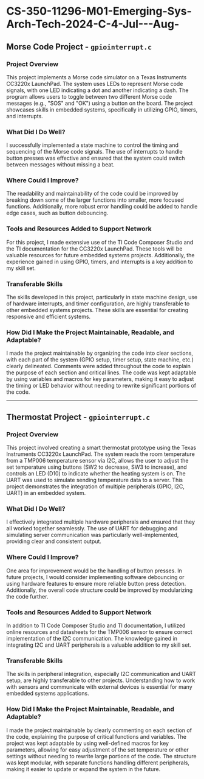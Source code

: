 # CS-350-11296-M01-Emerging-Sys-Arch-Tech-2024-C-4-Jul---Aug-

## Morse Code Project - `gpiointerrupt.c`

### Project Overview
This project implements a Morse code simulator on a Texas Instruments CC3220x LaunchPad. The system uses LEDs to represent Morse code signals, with one LED indicating a dot and another indicating a dash. The program allows users to toggle between two different Morse code messages (e.g., "SOS" and "OK") using a button on the board. The project showcases skills in embedded systems, specifically in utilizing GPIO, timers, and interrupts.

### What Did I Do Well?
I successfully implemented a state machine to control the timing and sequencing of the Morse code signals. The use of interrupts to handle button presses was effective and ensured that the system could switch between messages without missing a beat.

### Where Could I Improve?
The readability and maintainability of the code could be improved by breaking down some of the larger functions into smaller, more focused functions. Additionally, more robust error handling could be added to handle edge cases, such as button debouncing.

### Tools and Resources Added to Support Network
For this project, I made extensive use of the TI Code Composer Studio and the TI documentation for the CC3220x LaunchPad. These tools will be valuable resources for future embedded systems projects. Additionally, the experience gained in using GPIO, timers, and interrupts is a key addition to my skill set.

### Transferable Skills
The skills developed in this project, particularly in state machine design, use of hardware interrupts, and timer configuration, are highly transferable to other embedded systems projects. These skills are essential for creating responsive and efficient systems.

### How Did I Make the Project Maintainable, Readable, and Adaptable?
I made the project maintainable by organizing the code into clear sections, with each part of the system (GPIO setup, timer setup, state machine, etc.) clearly delineated. Comments were added throughout the code to explain the purpose of each section and critical lines. The code was kept adaptable by using variables and macros for key parameters, making it easy to adjust the timing or LED behavior without needing to rewrite significant portions of the code.

---

## Thermostat Project - `gpiointerrupt.c`

### Project Overview
This project involved creating a smart thermostat prototype using the Texas Instruments CC3220x LaunchPad. The system reads the room temperature from a TMP006 temperature sensor via I2C, allows the user to adjust the set temperature using buttons (SW2 to decrease, SW3 to increase), and controls an LED (D10) to indicate whether the heating system is on. The UART was used to simulate sending temperature data to a server. This project demonstrates the integration of multiple peripherals (GPIO, I2C, UART) in an embedded system.

### What Did I Do Well?
I effectively integrated multiple hardware peripherals and ensured that they all worked together seamlessly. The use of UART for debugging and simulating server communication was particularly well-implemented, providing clear and consistent output.

### Where Could I Improve?
One area for improvement would be the handling of button presses. In future projects, I would consider implementing software debouncing or using hardware features to ensure more reliable button press detection. Additionally, the overall code structure could be improved by modularizing the code further.

### Tools and Resources Added to Support Network
In addition to TI Code Composer Studio and TI documentation, I utilized online resources and datasheets for the TMP006 sensor to ensure correct implementation of the I2C communication. The knowledge gained in integrating I2C and UART peripherals is a valuable addition to my skill set.

### Transferable Skills
The skills in peripheral integration, especially I2C communication and UART setup, are highly transferable to other projects. Understanding how to work with sensors and communicate with external devices is essential for many embedded systems applications.

### How Did I Make the Project Maintainable, Readable, and Adaptable?
I made the project maintainable by clearly commenting on each section of the code, explaining the purpose of critical functions and variables. The project was kept adaptable by using well-defined macros for key parameters, allowing for easy adjustment of the set temperature or other settings without needing to rewrite large portions of the code. The structure was kept modular, with separate functions handling different peripherals, making it easier to update or expand the system in the future.

